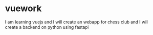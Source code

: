 # vuework

I am learning vuejs and I will create an webapp for chess club and I will create a backend on python using fastapi 
